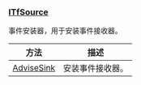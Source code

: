 ### [ITfSource](https://learn.microsoft.com/zh-cn/windows/win32/api/msctf/nn-msctf-itfsource)

事件安装器，用于安装事件接收器。

方法						|描述
-|-
[AdviseSink][1]			|安装事件接收器。

[1]: https://learn.microsoft.com/zh-cn/windows/win32/api/msctf/nf-msctf-itfsource-advisesink